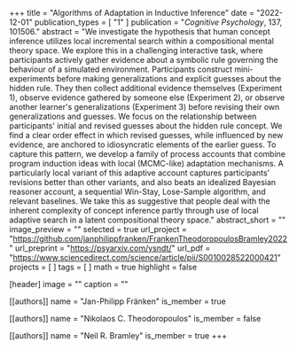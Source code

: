 +++
title = "Algorithms of Adaptation in Inductive Inference"
date = "2022-12-01"
publication_types = [ "1" ]
publication = "_Cognitive Psychology_, 137, 101506."
abstract = "We investigate the hypothesis that human concept inference utilizes local incremental search within a compositional mental theory space. We explore this in a challenging interactive task, where participants actively gather evidence about a symbolic rule governing the behaviour of a simulated environment.  Participants construct mini-experiments before making generalizations and explicit guesses about the hidden rule. They then collect additional evidence themselves (Experiment 1), observe evidence gathered by someone else (Experiment 2), or observe another learner's generalizations (Experiment 3) before revising their own generalizations and guesses. We focus on the relationship between participants' initial and revised guesses about the hidden rule concept. We find a clear order effect in which revised guesses, while influenced by new evidence, are anchored to idiosyncratic elements of the earlier guess. To capture this pattern, we develop a family of process accounts that combine program induction ideas with local (MCMC-like) adaptation mechanisms. A particularly local variant of this adaptive account captures participants' revisions better than other variants, and also beats an idealized Bayesian reasoner account, a sequential Win-Stay, Lose-Sample algorithm, and relevant baselines. We take this as suggestive that people deal with the inherent complexity of concept inference partly through use of local adaptive search in a latent compositional theory space."
abstract_short = ""
image_preview = ""
selected = true
url_project = "https://github.com/janphilippfranken/FrankenTheodoropoulosBramley2022"
url_preprint = "https://psyarxiv.com/ysndt/"
url_pdf = "https://www.sciencedirect.com/science/article/pii/S0010028522000421"
projects = [ ]
tags = [ ]
math = true
highlight = false

[header]
image = ""
caption = ""

[[authors]]
name = "Jan-Philipp Fränken"
is_member = true

[[authors]]
name = "Nikolaos C. Theodoropoulos"
is_member = false

[[authors]]
name = "Neil R. Bramley"
is_member = true
+++

